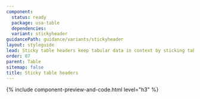```yaml
---
component:
  status: ready
  package: usa-table
  dependencies:
  variant: stickyheader
guidancePath: guidance/variants/stickyheader
layout: styleguide
lead: Sticky table headers keep tabular data in context by sticking table headers to the top of the page as the user scrolls.
order: 07
parent: Table
sitemap: false
title: Sticky table headers
---
```

{% include component-preview-and-code.html level="h3" %}